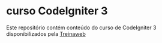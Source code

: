 # curso CodeIgniter 3
Este repositório contém conteúdo do curso de CodeIgniter 3 disponibilizados pela [Treinaweb](https://www.treinaweb.com.br)

